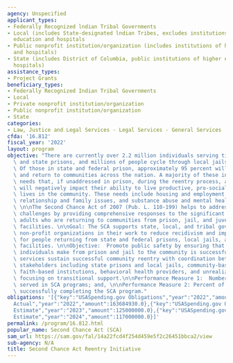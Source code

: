 ```yaml
---
agency: Unspecified
applicant_types:
- Federally Recognized lndian Tribal Governments
- Local (includes State-designated lndian Tribes, excludes institutions of higher
  education and hospitals
- Public nonprofit institution/organization (includes institutions of higher education
  and hospitals)
- State (includes District of Columbia, public institutions of higher education and
  hospitals)
assistance_types:
- Project Grants
beneficiary_types:
- Federally Recognized Indian Tribal Governments
- Local
- Private nonprofit institution/organization
- Public nonprofit institution/organization
- State
categories:
- Law, Justice and Legal Services - Legal Services - General Services
cfda: '16.812'
fiscal_year: '2022'
layout: program
objective: "There are currently over 2.2 million individuals serving time in federal\
  \ and state prisons, and millions of people cycle through local jails every year.\
  \ Of those in state and federal prison, approximately 95 percent will be released\
  \ and return to communities across the nation. A majority of these individuals have\
  \ needs that, if unaddressed in prison, during the reentry process, and after release,\
  \ will negatively impact their ability to live productive, pro-social, crime-free\
  \ lives in the community. These needs include housing and employment challenges,\
  \ relationship and family issues, and substance abuse and mental health problems.\
  \ \n\nThe Second Chance Act of 2007 (Pub. L. 110-199) helps to address these significant\
  \ challenges by providing comprehensive responses to the significant number of incarcerated\
  \ adults who are returning to communities from prison, jail, and juvenile residential\
  \ facilities. \n\nGoal: The SCA supports state, local, and tribal governments and\
  \ non-profit organizations in their work to reduce recidivism and improve outcomes\
  \ for people returning from state and federal prisons, local jails, and juvenile\
  \ facilities. \n\nObjective:  Promote public safety by ensuring that the transition\
  \ individuals make from prison and jail to the community is successful.  These programming\
  \ services sustain successful community reentry with coordination between government\
  \ stakeholders including state prisons and local jails, community-based organizations,\
  \ faith-based institutions, behavioral health providers, and unrealized stakeholders\
  \ focusing on transitional support.\n\nPerformance Measure 1:  Number of people\
  \ served in SCA programs; and, \n\nPerformance Measure 2: Percent of participants\
  \ successfully completing the SCA program."
obligations: '[{"key":"USASpending.gov Obligations","year":"2022","amount":163999282.73},{"key":"SAM.gov
  Actual","year":"2022","amount":163684930.0},{"key":"USASpending.gov Obligations","year":"2023","amount":7252663.03},{"key":"SAM.gov
  Estimate","year":"2023","amount":125000000.0},{"key":"USASpending.gov Obligations","year":"2024","amount":0.0},{"key":"SAM.gov
  Estimate","year":"2024","amount":117000000.0}]'
permalink: /program/16.812.html
popular_name: Second Chance Act (SCA)
sam_url: https://sam.gov/fal/14a22fcd4f254d459e5f2c26451bbca2/view
sub-agency: N/A
title: Second Chance Act Reentry Initiative
---
```

